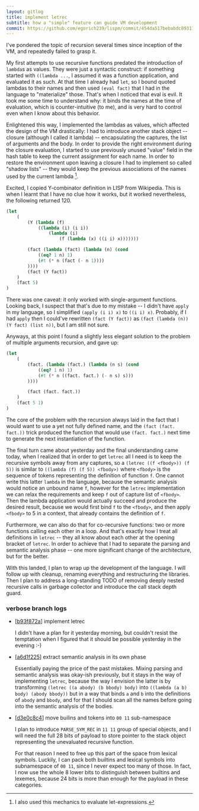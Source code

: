 ```yaml
---
layout: gitlog
title: implement letrec
subtitle: how a "simple" feature can guide VM development
commit: https://github.com/egorich239/lispm/commit/454da517bebabdc89311e2209c9058bbe32fadef
---
```



I've pondered the topic of recursion several times since inception of
the VM, and repeatedly failed to grasp it.

My first attempts to use recursive functions predated the introduction
of `lambda`s as values. They were just a syntactic construct: if
something started with `((lambda ...`, I assumed it was a function
application, and evaluated it as such. At that time I already had `let`,
so I bound quoted lambdas to their names and then used `(eval fact)`
that I had in the language to "materialize" those. That's when I noticed
that eval is evil. It took me some time to understand why: it binds the
names at the time of evaluation, which is counter-intuitive (to me), and
is very hard to control even when I know about this behavior.

Enlightened this way, I implemented the lambdas as values, which
affected the design of the VM drastically: I had to introduce another
stack object -- closure (although I called it lambda) -- encapsulating
the captures, the list of arguments and the body. In order to provide
the right environment during the closure evaluation, I started to use
previously unused "value" field in the hash table to keep the current
assignment for each name. In order to restore the environment upon
leaving a closure I had to implement so called "shadow lists" -- they
would keep the previous associations of the names used by the current
lambda [^0].

Excited, I copied Y-combinator definition in LISP from Wikipedia.
This is when I learnt that I have no clue how it works, but it worked
nevertheless, the following returned 120.

```scheme
(let
    (
        (Y (lambda (f)
            ((lambda (i) (i i))
                (lambda (i)
                    (f (lambda (x) ((i i) x)))))))

        (fact (lambda (fact) (lambda (n) (cond
            ((eq? 1 n) 1)
            (#t (* n (fact (- n 1))))
        ))))
        (fact (Y fact))
    )
    (fact 5)
)
```

There was one caveat: it only worked with single-argument functions.
Looking back, I suspect that that's due to my mistake -- I didn't have
`apply` in my language, so I simplified `(apply (i i) x)` to
`((i i) x)`. Probably, if I had `apply` then I could've rewritten
`(fact (Y fact))` as `(fact (lambda (n)) (Y fact) (list n))`, but I am
still not sure.

Anyways, at this point I found a slightly less elegant solution to the
problem of multiple arguments recursion, and gave up:

```scheme
(let
    (
        (fact. (lambda (fact.) (lambda (n s) (cond
            ((eq? 1 n) 1)
            (#t (* n ((fact. fact.) (- n s) s)))
        ))))

        (fact (fact. fact.))
    )
    (fact 5 1)
)
```

The core of the problem with the recursion always laid in the fact that
I would want to use a yet not fully defined name, and the
`(fact (fact. fact.))` trick produced the function that would use
`(fact. fact.)` next time to generate the next instantiation of the
function.

The final turn came about yesterday and the final understanding came
today, when I realized that in order to get `letrec` all I need is to
keep the recursive symbols away from any captures, so a
`(letrec ((f <fbody>)) (f 5))` is similar to
`((lambda (f) (f 5)) <fbody>)` where `<fbody>` is the sequence of tokens
representing the definition of function `f`. One cannot write this
latter `lambda` in the language, because the semantic analysis
would notice an unbound name `f`, however for the `letrec`
implementation we can relax the requirements and keep `f` out of capture
list of `<fbody>`. Then the lambda application would actually succeed
and produce the desired result, because we would first bind `f` to the
`<fbody>`, and then apply `<fbody>` to 5 in a context, that already
contains the definition of `f`.

Furthermore, we can also do that for co-recursive functions: two or more
functions calling each other in a loop. And that's exactly how I treat
all definitions in `letrec` -- they all know about each other at the
opening bracket of `letrec`. In order to achieve that I had to separate
the parsing and semantic analysis phase -- one more significant change
of the architecture, but for the better.

With this landed, I plan to wrap up the development of the language.
I will follow up with cleanup, renaming everything and restructuring the
libraries.
Then I plan to address a long-standing TODO of removing deeply nested
recursive calls in garbage collector and introduce the call stack depth
guard.


[^0]: I also used this mechanics to evaluate let-expressions.
### verbose branch logs

* [[b93f872a](https://github.com/egorich239/lispm/commit/b93f872ab8c7bcbefe24bb8908d459ad271a9477)] implement letrec

   I didn't have a plan for it yesterday morning, but couldn't resist the
   temptation when I figured that it should be possible yesterday in the
   evening :-)
   
* [[a6d1f225](https://github.com/egorich239/lispm/commit/a6d1f225d746c4e8a3ec617878bb4bb6d801947d)] extract semantic analysis in its own phase

   Essentially paying the price of the past mistakes. Mixing parsing and
   semantic analysis was okay-ish previously, but it stays in the way of
   implementing `letrec`, because the way I envision the latter is by
   transforming `(letrec ((a abody) (b bbody) body)` into
   `((lambda (a b) body) (abody bbody))` but in a way that binds `a` and
   `b` into the definitions of `abody` and `bbody`, and for that I should
   scan all the names before going into the semantic analysis of the
   bodies.
   
* [[d3e0c8c4](https://github.com/egorich239/lispm/commit/d3e0c8c43283a1b79c355e7d4a1031b75e1162da)] move builins and tokens into `00 11` sub-namespace

   I plan to introduce `PARSE_SYM_REC` in `11 11` group of special objects,
   and I will need the full 28 bits of payload to store pointer to the
   stack object representing the unevaluated recursive function.
   
   For that reason I need to free up this part of the space from lexical
   symbols. Luckily, I can pack both builtins and lexical symbols into
   subnamespace of `00 11`, since I never expect too many of those.
   In fact, I now use the whole 8 lower bits to distinguish between
   builtins and lexemes, because 24 bits is more than enough for the
   payload in these categories.
   